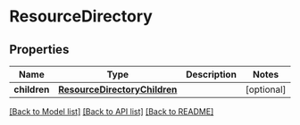 # ResourceDirectory

## Properties
Name | Type | Description | Notes
------------ | ------------- | ------------- | -------------
**children** | [**ResourceDirectoryChildren**](ResourceDirectoryChildren.md) |  | [optional] 

[[Back to Model list]](../README.md#documentation-for-models) [[Back to API list]](../README.md#documentation-for-api-endpoints) [[Back to README]](../README.md)


